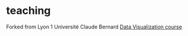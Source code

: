 # teaching

Forked from Lyon 1 Université Claude Bernard [Data Visualization course](http://offre-de-formations.univ-lyon1.fr/ue-16819-1237/data-visualization.html)
